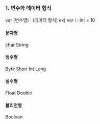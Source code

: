 ### 1. 변수와 데이터 형식
var (변수명) : (데이터 형식)
ex) var i : Int = 10

#### 문자형
char
String

#### 정수형
Byte
Short
Int
Long

#### 실수형
Float
Double

#### 불리언형
Boolean
